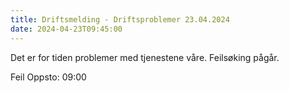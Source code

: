 ```yaml
---
title: Driftsmelding - Driftsproblemer 23.04.2024
date: 2024-04-23T09:45:00
---
```

Det er for tiden problemer med tjenestene våre. Feilsøking pågår.

Feil Oppsto: 09:00
